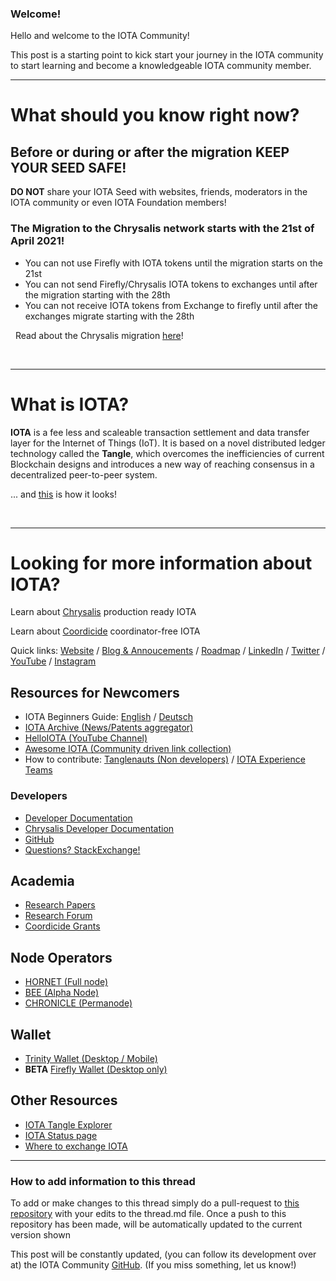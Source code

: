 ### Welcome!

Hello and welcome to the IOTA Community!

This post is a starting point to kick start your journey in the IOTA community to start learning and become a knowledgeable IOTA community member.

---
# What should you know right now?

## Before or during or after the migration **KEEP YOUR SEED SAFE**!  
**DO NOT** share your IOTA Seed with websites, friends, moderators in the IOTA community or even IOTA Foundation members!

### The Migration to the Chrysalis network starts with the 21st of April 2021!
- You can not use Firefly with IOTA tokens until the migration starts on the 21st
- You can not send Firefly/Chrysalis IOTA tokens to exchanges until after the migration starting with the 28th
- You can not receive IOTA tokens from Exchange to firefly until after the exchanges migrate starting with the 28th

&nbsp;
Read about the Chrysalis migration [here](https://blog.iota.org/chrysalis-network-migration-release-date/)!

&nbsp;

---
# What is IOTA?

**IOTA** is a fee less and scaleable transaction settlement and data transfer layer for the Internet of Things (IoT). It is based on a novel distributed ledger technology called the **Tangle**, which overcomes the inefficiencies of current Blockchain designs and introduces a new way of reaching consensus in a decentralized peer-to-peer system.

... and [this](https://explorer.iota.org/mainnet/visualizer/) is how it looks!

&nbsp;

---
# Looking for more information about IOTA?

Learn about [Chrysalis](https://chrysalis.iota.org) production ready IOTA 

Learn about [Coordicide](https://coordicide.iota.org) coordinator-free IOTA 

Quick links: [Website](https://www.iota.org) / [Blog & Annoucements](https://blog.iota.org) / [Roadmap](https://roadmap.iota.org) / [LinkedIn](https://www.linkedin.com/company/iotafoundation/) / [Twitter](https://twitter.com/iotatoken) / [YouTube](https://youtube.com/c/IOTAFoundation) /
[Instagram](https://www.instagram.com/iotafoundation/)

## Resources for Newcomers
* IOTA Beginners Guide: [English](https://iota-beginners-guide.com) / [Deutsch](https://iota-einsteiger-guide.de/)
* [IOTA Archive (News/Patents aggregator)](https://iotaarchive.com)
* [HelloIOTA (YouTube Channel)](https://www.youtube.com/c/helloiota)
* [Awesome IOTA (Community driven link collection)](https://github.com/iota-community/awesome-iota)
* How to contribute: [Tanglenauts (Non developers)](https://github.com/iota-community/IOTA-eXperience-Team/blob/main/community/support_the_vision.md) / [IOTA Experience Teams](https://github.com/iota-community/iota-experience-team)

### Developers
* [Developer Documentation](https://docs.iota.org)
* [Chrysalis Developer Documentation](https://chrysalis.docs.iota.org/introduction/welcome.html)
* [GitHub](https://github.com/iotaledger)
* [Questions? StackExchange!](https://iota.stackexchange.com)

## Academia
* [Research Papers](https://www.iota.org/foundation/research-papers)
* [Research Forum](https://iota.cafe)
* [Coordicide Grants](https://coordicide.iota.org/grants)

## Node Operators
* [HORNET (Full node)](https://github.com/iotaledger/hornet)
* [BEE (Alpha Node)](https://github.com/iotaledger/bee)
* [CHRONICLE (Permanode)](https://github.com/iotaledger/chronicle)

## Wallet
* [Trinity Wallet (Desktop / Mobile)](https://trinity.iota.org)
* **BETA** [Firefly Wallet (Desktop only)](https://blog.iota.org/firefly-beta-release/)

## Other Resources
* [IOTA Tangle Explorer](https://explorer.iota.org)
* [IOTA Status page](https://status.iota.org) 
* [Where to exchange IOTA](https://www.iota.org/get-started/buy-iota)


---
### How to add information to this thread
To add or make changes to this thread simply do a pull-request to [this repository](https://github.com/iota-community/X-Team_Reddit_Allinone) with your edits to the thread.md file. 
Once a push to this repository has been made, will be automatically updated to the current version shown

This post will be constantly updated, (you can follow its development over at) the IOTA Community [GitHub](https://github.com/iota-community/X-Team_Reddit_Allinone). (If you miss something, let us know!)
